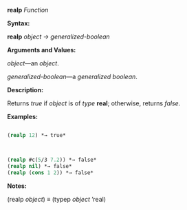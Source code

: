 **realp** *Function* 



**Syntax:** 



**realp** *object → generalized-boolean* 



**Arguments and Values:** 



*object*—an *object*. 



*generalized-boolean*—a *generalized boolean*. 



**Description:** 



Returns *true* if *object* is of *type* **real**; otherwise, returns *false*. 



**Examples:**
```lisp

(realp 12) *→ true* 



(realp #c(5/3 7.2)) *→ false* 
(realp nil) *→ false* 
(realp (cons 1 2)) *→ false* 

```
**Notes:** 



(realp *object*) *≡* (typep *object* ’real) 



